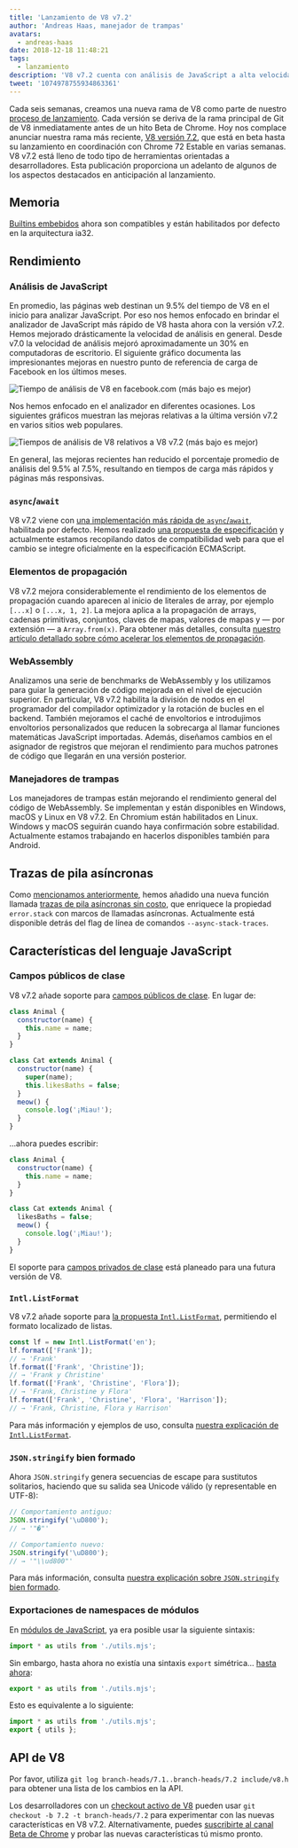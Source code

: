 ```yaml
---
title: 'Lanzamiento de V8 v7.2'
author: 'Andreas Haas, manejador de trampas'
avatars:
  - andreas-haas
date: 2018-12-18 11:48:21
tags:
  - lanzamiento
description: 'V8 v7.2 cuenta con análisis de JavaScript a alta velocidad, `async-await` más rápido, reducción del consumo de memoria en ia32, campos públicos de clase y mucho más!'
tweet: '1074978755934863361'
---
```

Cada seis semanas, creamos una nueva rama de V8 como parte de nuestro [proceso de lanzamiento](/docs/release-process). Cada versión se deriva de la rama principal de Git de V8 inmediatamente antes de un hito Beta de Chrome. Hoy nos complace anunciar nuestra rama más reciente, [V8 versión 7.2](https://chromium.googlesource.com/v8/v8.git/+log/branch-heads/7.2), que está en beta hasta su lanzamiento en coordinación con Chrome 72 Estable en varias semanas. V8 v7.2 está lleno de todo tipo de herramientas orientadas a desarrolladores. Esta publicación proporciona un adelanto de algunos de los aspectos destacados en anticipación al lanzamiento.

<!--truncate-->
## Memoria

[Builtins embebidos](/blog/embedded-builtins) ahora son compatibles y están habilitados por defecto en la arquitectura ia32.

## Rendimiento

### Análisis de JavaScript

En promedio, las páginas web destinan un 9.5% del tiempo de V8 en el inicio para analizar JavaScript. Por eso nos hemos enfocado en brindar el analizador de JavaScript más rápido de V8 hasta ahora con la versión v7.2. Hemos mejorado drásticamente la velocidad de análisis en general. Desde v7.0 la velocidad de análisis mejoró aproximadamente un 30% en computadoras de escritorio. El siguiente gráfico documenta las impresionantes mejoras en nuestro punto de referencia de carga de Facebook en los últimos meses.

![Tiempo de análisis de V8 en facebook.com (más bajo es mejor)](/_img/v8-release-72/facebook-parse-time.png)

Nos hemos enfocado en el analizador en diferentes ocasiones. Los siguientes gráficos muestran las mejoras relativas a la última versión v7.2 en varios sitios web populares.

![Tiempos de análisis de V8 relativos a V8 v7.2 (más bajo es mejor)](/_img/v8-release-72/relative-parse-times.svg)

En general, las mejoras recientes han reducido el porcentaje promedio de análisis del 9.5% al 7.5%, resultando en tiempos de carga más rápidos y páginas más responsivas.

### `async`/`await`

V8 v7.2 viene con [una implementación más rápida de `async`/`await`](/blog/fast-async#await-under-the-hood), habilitada por defecto. Hemos realizado [una propuesta de especificación](https://github.com/tc39/ecma262/pull/1250) y actualmente estamos recopilando datos de compatibilidad web para que el cambio se integre oficialmente en la especificación ECMAScript.

### Elementos de propagación

V8 v7.2 mejora considerablemente el rendimiento de los elementos de propagación cuando aparecen al inicio de literales de array, por ejemplo `[...x]` o `[...x, 1, 2]`. La mejora aplica a la propagación de arrays, cadenas primitivas, conjuntos, claves de mapas, valores de mapas y — por extensión — a `Array.from(x)`. Para obtener más detalles, consulta [nuestro artículo detallado sobre cómo acelerar los elementos de propagación](/blog/spread-elements).

### WebAssembly

Analizamos una serie de benchmarks de WebAssembly y los utilizamos para guiar la generación de código mejorada en el nivel de ejecución superior. En particular, V8 v7.2 habilita la división de nodos en el programador del compilador optimizador y la rotación de bucles en el backend. También mejoramos el caché de envoltorios e introdujimos envoltorios personalizados que reducen la sobrecarga al llamar funciones matemáticas JavaScript importadas. Además, diseñamos cambios en el asignador de registros que mejoran el rendimiento para muchos patrones de código que llegarán en una versión posterior.

### Manejadores de trampas

Los manejadores de trampas están mejorando el rendimiento general del código de WebAssembly. Se implementan y están disponibles en Windows, macOS y Linux en V8 v7.2. En Chromium están habilitados en Linux. Windows y macOS seguirán cuando haya confirmación sobre estabilidad. Actualmente estamos trabajando en hacerlos disponibles también para Android.

## Trazas de pila asíncronas

Como [mencionamos anteriormente](/blog/fast-async#improved-developer-experience), hemos añadido una nueva función llamada [trazas de pila asíncronas sin costo](https://bit.ly/v8-zero-cost-async-stack-traces), que enriquece la propiedad `error.stack` con marcos de llamadas asíncronas. Actualmente está disponible detrás del flag de línea de comandos `--async-stack-traces`.

## Características del lenguaje JavaScript

### Campos públicos de clase

V8 v7.2 añade soporte para [campos públicos de clase](/features/class-fields). En lugar de:

```js
class Animal {
  constructor(name) {
    this.name = name;
  }
}

class Cat extends Animal {
  constructor(name) {
    super(name);
    this.likesBaths = false;
  }
  meow() {
    console.log('¡Miau!');
  }
}
```

…ahora puedes escribir:

```js
class Animal {
  constructor(name) {
    this.name = name;
  }
}

class Cat extends Animal {
  likesBaths = false;
  meow() {
    console.log('¡Miau!');
  }
}
```

El soporte para [campos privados de clase](/features/class-fields#private-class-fields) está planeado para una futura versión de V8.

### `Intl.ListFormat`

V8 v7.2 añade soporte para [la propuesta `Intl.ListFormat`](/features/intl-listformat), permitiendo el formato localizado de listas.

```js
const lf = new Intl.ListFormat('en');
lf.format(['Frank']);
// → 'Frank'
lf.format(['Frank', 'Christine']);
// → 'Frank y Christine'
lf.format(['Frank', 'Christine', 'Flora']);
// → 'Frank, Christine y Flora'
lf.format(['Frank', 'Christine', 'Flora', 'Harrison']);
// → 'Frank, Christine, Flora y Harrison'
```

Para más información y ejemplos de uso, consulta [nuestra explicación de `Intl.ListFormat`](/features/intl-listformat).

### `JSON.stringify` bien formado

Ahora `JSON.stringify` genera secuencias de escape para sustitutos solitarios, haciendo que su salida sea Unicode válido (y representable en UTF-8):

```js
// Comportamiento antiguo:
JSON.stringify('\uD800');
// → '"�"'

// Comportamiento nuevo:
JSON.stringify('\uD800');
// → '"\\ud800"'
```

Para más información, consulta [nuestra explicación sobre `JSON.stringify` bien formado](/features/well-formed-json-stringify).

### Exportaciones de namespaces de módulos

En [módulos de JavaScript](/features/modules), ya era posible usar la siguiente sintaxis:

```js
import * as utils from './utils.mjs';
```

Sin embargo, hasta ahora no existía una sintaxis `export` simétrica… [hasta ahora](/features/module-namespace-exports):

```js
export * as utils from './utils.mjs';
```

Esto es equivalente a lo siguiente:

```js
import * as utils from './utils.mjs';
export { utils };
```

## API de V8

Por favor, utiliza `git log branch-heads/7.1..branch-heads/7.2 include/v8.h` para obtener una lista de los cambios en la API.

Los desarrolladores con un [checkout activo de V8](/docs/source-code#using-git) pueden usar `git checkout -b 7.2 -t branch-heads/7.2` para experimentar con las nuevas características en V8 v7.2. Alternativamente, puedes [suscribirte al canal Beta de Chrome](https://www.google.com/chrome/browser/beta.html) y probar las nuevas características tú mismo pronto.
